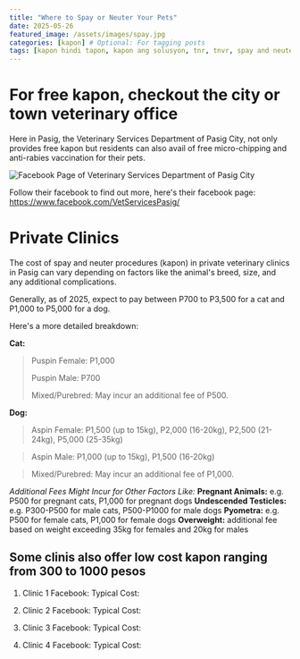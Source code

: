 ```yaml
---
title: "Where to Spay or Neuter Your Pets"
date: 2025-05-26
featured_image: /assets/images/spay.jpg
categories: [kapon] # Optional: For tagging posts
tags: [kapon hindi tapon, kapon ang solusyon, tnr, tnvr, spay and neuter] # Optional: More specific keywords
---
```


# For free kapon, checkout the city or town veterinary office 
Here in Pasig, the Veterinary Services Department of Pasig City, not only provides free kapon but residents can also avail of free micro-chipping and anti-rabies vaccination for their pets. 

<img src="{{'/assets/images/PasigCityVet.png'|relative_url}}" alt="Facebook Page of Veterinary Services Department of Pasig City">

Follow their facebook to find out more, here's their facebook page: <a href="https://www.facebook.com/VetServicesPasig/" target="_blank" rel="noopener noreferrer">https://www.facebook.com/VetServicesPasig/</a>


<!--
<div style="text-align: center; margin: 25px 0;"> <a href="https://www.facebook.com/VetServicesPasig/" target="_blank" rel="noopener noreferrer">
    <img src="{{ '/assets/images/pasig-vet-fb-preview.png' | relative_url }}" 
         alt="Preview of Pasig City Veterinary Services Facebook Page"
         style="max-width: 300px; height: auto; border: 1px solid #ddd; border-radius: 5px; box-shadow: 2px 2px 5px rgba(0,0,0,0.1);">
  </a>
</div>
-->

# Private Clinics 
The cost of spay and neuter procedures (kapon) in private veterinary clinics in Pasig can vary depending on factors like the animal's breed, size, and any additional complications. 

Generally, as of 2025, expect to pay between P700 to P3,500 for a cat and P1,000 to P5,000 for a dog. 

Here's a more detailed breakdown:

**Cat:**
> Puspin Female: P1,000
> 
> Puspin Male: P700
>
> Mixed/Purebred: May incur an additional fee of P500.

**Dog:**
> Aspin Female: P1,500 (up to 15kg), P2,000 (16-20kg), P2,500 (21-24kg), P5,000 (25-35kg)

>Aspin Male: P1,000 (up to 15kg), P1,500 (16-20kg)

> Mixed/Purebred: May incur an additional fee of P1,000.

*Additional Fees Might Incur for Other Factors Like:*
**Pregnant Animals:** e.g. P500 for pregnant cats, P1,000 for pregnant dogs
**Undescended Testicles:** e.g. P300-P500 for male cats, P500-P1000 for male dogs
**Pyometra:** e.g. P500 for female cats, P1,000 for female dogs
**Overweight:** additional fee based on weight exceeding 35kg for females and 20kg for males

## Some clinis also offer low cost kapon ranging from 300 to 1000 pesos 

1. Clinic 1 
Facebook: 
Typical Cost: 

2. Clinic 2 
Facebook: 
Typical Cost: 

3. Clinic 3 
Facebook: 
Typical Cost: 

4. Clinic 4 
Facebook: 
Typical Cost: 




